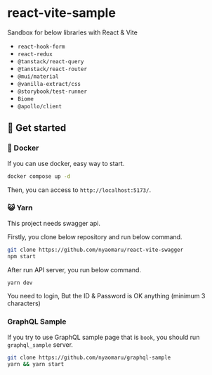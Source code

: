 # react-vite-sample

Sandbox for below libraries with React & Vite

- `react-hook-form`
- `react-redux`
- `@tanstack/react-query`
- `@tanstack/react-router`
- `@mui/material`
- `@vanilla-extract/css`
- `@storybook/test-runner`
- `Biome`
- `@apollo/client`

## 🚀 Get started

### 🐋 Docker

If you can use docker, easy way to start.

```sh
docker compose up -d
```

Then, you can access to `http://localhost:5173/`.

### 😺 Yarn

This project needs swagger api.

Firstly, you clone below repository and run below command.

```sh
git clone https://github.com/nyaomaru/react-vite-swagger
npm start
```

After run API server, you run below command.

```sh
yarn dev
```

You need to login, But the ID & Password is OK anything (minimum 3 characters)

### GraphQL Sample

If you try to use GraphQL sample page that is `book`, you should run `graphql_sample` server.

```sh
git clone https://github.com/nyaomaru/graphql-sample
yarn && yarn start
```

